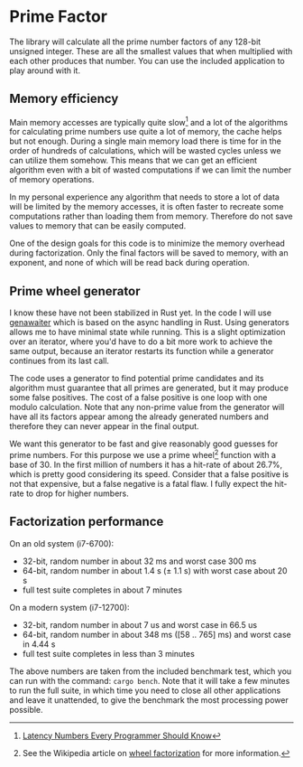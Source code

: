 # Prime Factor

The library will calculate all the prime number factors of any 128-bit unsigned integer. These are all the smallest values that when multiplied with each other produces that number. You can use the included application to play around with it.

## Memory efficiency

Main memory accesses are typically quite slow[^1] and a lot of the algorithms for calculating prime numbers use quite a lot of memory, the cache helps but not enough. During a single main memory load there is time for in the order of hundreds of calculations, which will be wasted cycles unless we can utilize them somehow. This means that we can get an efficient algorithm even with a bit of wasted computations if we can limit the number of memory operations.

In my personal experience any algorithm that needs to store a lot of data will be limited by the memory accesses, it is often faster to recreate some computations rather than loading them from memory. Therefore do not save values to memory that can be easily computed.

One of the design goals for this code is to minimize the memory overhead during factorization. Only the final factors will be saved to memory, with an exponent, and none of which will be read back during operation.

[^1]: [Latency Numbers Every Programmer Should Know](https://gist.github.com/jboner/2841832)

## Prime wheel generator

I know these have not been stabilized in Rust yet. In the code I will use [genawaiter](https://github.com/whatisaphone/genawaiter) which is based on the async handling in Rust. Using generators allows me to have minimal state while running. This is a slight optimization over an iterator, where you'd have to do a bit more work to achieve the same output, because an iterator restarts its function while a generator continues from its last call.

The code uses a generator to find potential prime candidates and its algorithm must guarantee that all primes are generated, but it may produce some false positives. The cost of a false positive is one loop with one modulo calculation. Note that any non-prime value from the generator will have all its factors appear among the already generated numbers and therefore they can never appear in the final output.

We want this generator to be fast and give reasonably good guesses for prime numbers. For this purpose we use a prime wheel[^2] function with a base of 30. In the first million of numbers it has a hit-rate of about 26.7%, which is pretty good considering its speed. Consider that a false positive is not that expensive, but a false negative is a fatal flaw. I fully expect the hit-rate to drop for higher numbers.

[^2]: See the Wikipedia article on [wheel factorization](https://en.wikipedia.org/wiki/Wheel_factorization) for more information.

## Factorization performance

On an old system (i7-6700):
- 32-bit, random number in about 32 ms and worst case 300 ms
- 64-bit, random number in about 1.4 s (± 1.1 s) with worst case about 20 s
- full test suite completes in about 7 minutes

On a modern system (i7-12700):
- 32-bit, random number in about 7 us and worst case in 66.5 us
- 64-bit, random number in about 348 ms ([58 .. 765] ms) and worst case in 4.44 s
- full test suite completes in less than 3 minutes

The above numbers are taken from the included benchmark test, which you can run with the command: `cargo bench`. Note that it will take a few minutes to run the full suite, in which time you need to close all other applications and leave it unattended, to give the benchmark the most processing power possible.

